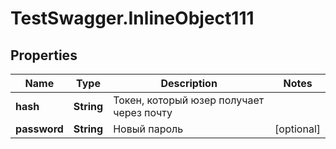 # TestSwagger.InlineObject111

## Properties

Name | Type | Description | Notes
------------ | ------------- | ------------- | -------------
**hash** | **String** | Токен, который юзер получает через почту | 
**password** | **String** | Новый пароль | [optional] 


